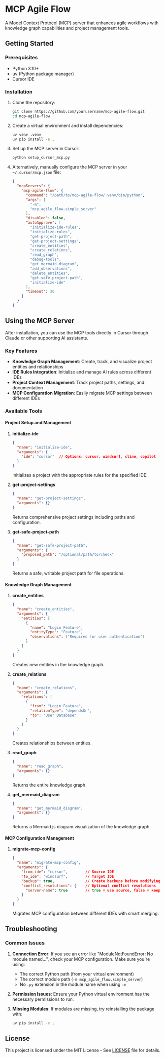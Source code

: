 # MCP Agile Flow

A Model Context Protocol (MCP) server that enhances agile workflows with knowledge graph capabilities and project management tools.

## Getting Started

### Prerequisites
- Python 3.10+
- uv (Python package manager)
- Cursor IDE

### Installation

1. Clone the repository:
   ```bash
   git clone https://github.com/yourusername/mcp-agile-flow.git
   cd mcp-agile-flow
   ```

2. Create a virtual environment and install dependencies:
   ```bash
   uv venv .venv
   uv pip install -e .
   ```

3. Set up the MCP server in Cursor:
   ```bash
   python setup_cursor_mcp.py
   ```

4. Alternatively, manually configure the MCP server in your `~/.cursor/mcp.json` file:
   ```json
   {
     "mcpServers": {
       "mcp-agile-flow": {
         "command": "/path/to/mcp-agile-flow/.venv/bin/python",
         "args": [
           "-m",
           "mcp_agile_flow.simple_server"
         ],
         "disabled": false,
         "autoApprove": [
           "initialize-ide-rules",
           "initialize-rules",
           "get-project-path",
           "get-project-settings",
           "create_entities",
           "create_relations",
           "read_graph",
           "debug-tools",
           "get_mermaid_diagram",
           "add_observations",
           "delete_entities",
           "get-safe-project-path",
           "initialize-ide"
         ],
         "timeout": 30
       }
     }
   }
   ```

## Using the MCP Server

After installation, you can use the MCP tools directly in Cursor through Claude or other supporting AI assistants.

### Key Features

- **Knowledge Graph Management**: Create, track, and visualize project entities and relationships
- **IDE Rules Integration**: Initialize and manage AI rules across different IDEs
- **Project Context Management**: Track project paths, settings, and documentation
- **MCP Configuration Migration**: Easily migrate MCP settings between different IDEs

### Available Tools

#### Project Setup and Management

1. **initialize-ide**
   ```json
   {
     "name": "initialize-ide",
     "arguments": {
       "ide": "cursor"  // Options: cursor, windsurf, cline, copilot
     }
   }
   ```
   Initializes a project with the appropriate rules for the specified IDE.

2. **get-project-settings**
   ```json
   {
     "name": "get-project-settings",
     "arguments": {}
   }
   ```
   Returns comprehensive project settings including paths and configuration.

3. **get-safe-project-path**
   ```json
   {
     "name": "get-safe-project-path",
     "arguments": {
       "proposed_path": "/optional/path/to/check"
     }
   }
   ```
   Returns a safe, writable project path for file operations.

#### Knowledge Graph Management

1. **create_entities**
   ```json
   {
     "name": "create_entities",
     "arguments": {
       "entities": [
         {
           "name": "Login Feature",
           "entityType": "Feature",
           "observations": ["Required for user authentication"]
         }
       ]
     }
   }
   ```
   Creates new entities in the knowledge graph.

2. **create_relations**
   ```json
   {
     "name": "create_relations",
     "arguments": {
       "relations": [
         {
           "from": "Login Feature",
           "relationType": "dependsOn",
           "to": "User Database"
         }
       ]
     }
   }
   ```
   Creates relationships between entities.

3. **read_graph**
   ```json
   {
     "name": "read_graph",
     "arguments": {}
   }
   ```
   Returns the entire knowledge graph.

4. **get_mermaid_diagram**
   ```json
   {
     "name": "get_mermaid_diagram",
     "arguments": {}
   }
   ```
   Returns a Mermaid.js diagram visualization of the knowledge graph.

#### MCP Configuration Management

1. **migrate-mcp-config**
   ```json
   {
     "name": "migrate-mcp-config",
     "arguments": {
       "from_ide": "cursor",        // Source IDE
       "to_ide": "windsurf",        // Target IDE
       "backup": true,              // Create backups before modifying
       "conflict_resolutions": {    // Optional conflict resolutions
         "server-name": true        // true = use source, false = keep target
       }
     }
   }
   ```
   Migrates MCP configuration between different IDEs with smart merging.

## Troubleshooting

### Common Issues

1. **Connection Error**: If you see an error like "ModuleNotFoundError: No module named...", check your MCP configuration. Make sure you're using:
   - The correct Python path (from your virtual environment)
   - The correct module path (`-m mcp_agile_flow.simple_server`) 
   - No `.py` extension in the module name when using `-m`

2. **Permission Issues**: Ensure your Python virtual environment has the necessary permissions to run.

3. **Missing Modules**: If modules are missing, try reinstalling the package with:
   ```bash
   uv pip install -e .
   ```

## License

This project is licensed under the MIT License - See [LICENSE](LICENSE) file for details.